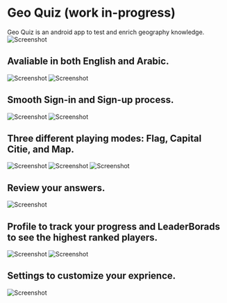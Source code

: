 # Geo Quiz (work in-progress)<br/>
Geo Quiz is an android app to test and enrich geography knowledge.<br/>
![Screenshot](screenshots/logo.png)<br/>
## Avaliable in both English and Arabic.<br/>
![Screenshot](screenshots/main_en.png)  ![Screenshot](screenshots/main_ar.png)<br/>
## Smooth Sign-in and Sign-up process.<br/>
![Screenshot](screenshots/sign_in.png)  ![Screenshot](screenshots/sign_up.png)<br/>
## Three different playing modes: Flag, Capital Citie, and Map.<br/>
![Screenshot](screenshots/flags.png)  ![Screenshot](screenshots/capital_cities.png) ![Screenshot](screenshots/maps.png)<br/>
## Review your answers.<br/>
![Screenshot](screenshots/result.png)<br/>
## Profile to track your progress and LeaderBorads to see the highest ranked players.<br/>
![Screenshot](screenshots/profile.png)  ![Screenshot](screenshots/leader_board.png)<br/>
## Settings to customize your exprience.<br/>
![Screenshot](screenshots/settings.png)<br/>
